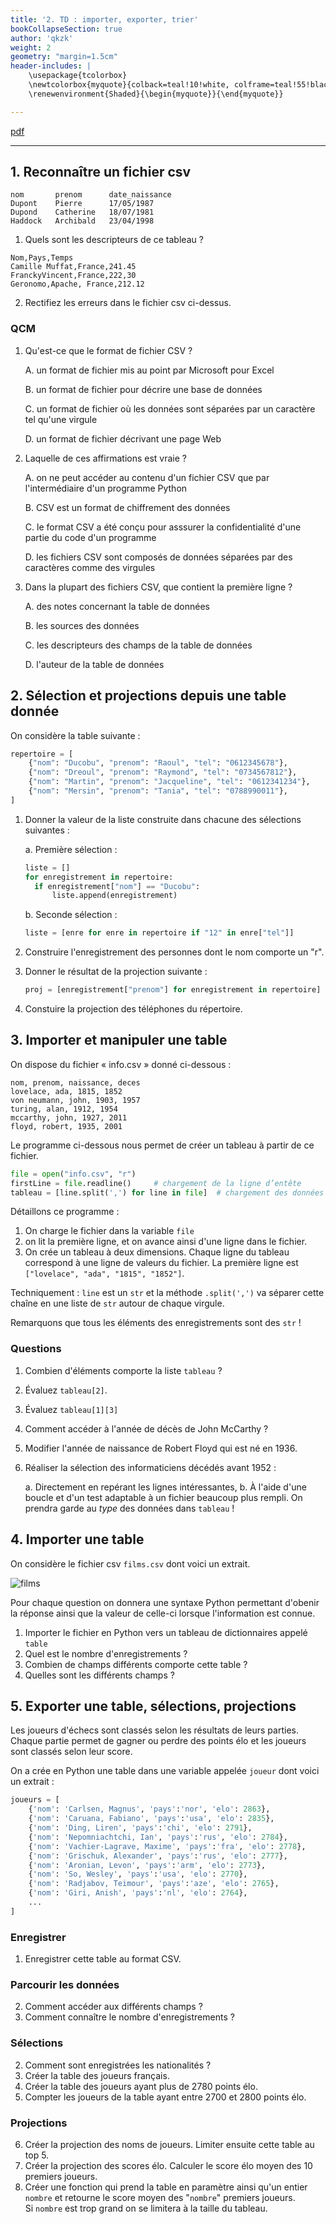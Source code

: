 ```yaml
---
title: '2. TD : importer, exporter, trier'
bookCollapseSection: true
author: 'qkzk'
weight: 2
geometry: "margin=1.5cm"
header-includes: |
    \usepackage{tcolorbox}
    \newtcolorbox{myquote}{colback=teal!10!white, colframe=teal!55!black}
    \renewenvironment{Shaded}{\begin{myquote}}{\end{myquote}}

---
```


[pdf](./table_2_td.pdf)

---


## 1. Reconnaître un fichier csv

```
nom       prenom      date_naissance
Dupont    Pierre      17/05/1987
Dupond    Catherine   18/07/1981
Haddock   Archibald   23/04/1998
```

1. Quels sont les descripteurs de ce tableau ?

```
Nom,Pays,Temps
Camille Muffat,France,241.45
FranckyVincent,France,222,30
Geronomo,Apache, France,212.12
```

2. Rectifiez les erreurs dans le fichier csv ci-dessus.

### QCM

1. Qu'est-ce que le format de fichier CSV ?

    A. un format de fichier mis au point par Microsoft pour Excel

    B. un format de fichier pour décrire une base de données

    C. un format de fichier où les données sont séparées par un caractère tel qu'une virgule

    D. un format de fichier décrivant une page Web

2. Laquelle de ces affirmations est vraie ?

    A. on ne peut accéder au contenu d'un fichier CSV que par l'intermédiaire d'un programme Python

    B. CSV est un format de chiffrement des données

    C. le format CSV a été conçu pour asssurer la confidentialité d'une partie du code d'un programme

    D. les fichiers CSV sont composés de données séparées par des caractères comme des virgules

3. Dans la plupart des fichiers CSV, que contient la première ligne ?

    A. des notes concernant la table de données

    B. les sources des données

    C. les descripteurs des champs de la table de données

    D. l'auteur de la table de données


## 2. Sélection et projections depuis une table donnée

On considère la table suivante :

```python
repertoire = [
    {"nom": "Ducobu", "prenom": "Raoul", "tel": "0612345678"},
    {"nom": "Dreoul", "prenom": "Raymond", "tel": "0734567812"},
    {"nom": "Martin", "prenom": "Jacqueline", "tel": "0612341234"},
    {"nom": "Mersin", "prenom": "Tania", "tel": "0788990011"},
]
```

1. Donner la valeur de la liste construite dans chacune des sélections suivantes :

    a. Première sélection :

    ```python
    liste = []
    for enregistrement in repertoire:
      if enregistrement["nom"] == "Ducobu":
          liste.append(enregistrement)
    ```

    b. Seconde sélection :

    ```python
    liste = [enre for enre in repertoire if "12" in enre["tel"]]
    ```

2. Construire l'enregistrement des personnes dont le nom comporte un "r".

3. Donner le résultat de la projection suivante :


    ```python
    proj = [enregistrement["prenom"] for enregistrement in repertoire]
    ```

4. Constuire la projection des téléphones du répertoire.



## 3. Importer et manipuler une table


On dispose du fichier « info.csv » donné ci-dessous :

```
nom, prenom, naissance, deces
lovelace, ada, 1815, 1852
von neumann, john, 1903, 1957
turing, alan, 1912, 1954
mccarthy, john, 1927, 2011
floyd, robert, 1935, 2001
```

Le programme ci-dessous nous permet de créer un tableau à partir de ce fichier.

```python
file = open("info.csv", "r")
firstLine = file.readline()	    # chargement de la ligne d’entête
tableau = [line.split(',') for line in file]  # chargement des données
```

Détaillons ce programme :

1. On charge le fichier dans la variable `file`
2. on lit la première ligne, et on avance ainsi d'une ligne dans le fichier.
3. On crée un tableau à deux dimensions. Chaque ligne du tableau correspond
 à une ligne de valeurs du fichier. La première ligne est 
 `["lovelace", "ada", "1815", "1852"]`.

  Techniquement : `line` est un `str` et la méthode `.split(',')` va séparer
  cette chaîne en une liste de `str` autour de chaque virgule.

 Remarquons que tous les éléments des enregistrements sont des `str` !

### Questions

1. Combien d'éléments comporte la liste `tableau` ?
2. Évaluez `tableau[2]`.
3. Évaluez `tableau[1][3]`
4. Comment accéder à l'année de décès de John McCarthy ?
5. Modifier l'année de naissance de Robert Floyd qui est né en 1936.
6. Réaliser la sélection des informaticiens décédés avant 1952 :

    a. Directement en repérant les lignes intéressantes,
    b. À l'aide d'une boucle et d'un test adaptable à un fichier beaucoup
      plus rempli. On prendra garde au _type_ des données dans `tableau` !


## 4. Importer une table

On considère le fichier csv `films.csv` dont voici un extrait.

![films](./data-visualization-movies_csv-1024x686.png)

Pour chaque question on donnera une syntaxe Python permettant d'obenir la
réponse ainsi que la valeur de celle-ci lorsque l'information est connue.


1. Importer le fichier en Python vers un tableau de dictionnaires appelé `table`
2. Quel est le nombre d'enregistrements ?
3. Combien de champs différents comporte cette table ?
3. Quelles sont les différents champs ?

## 5. Exporter une table, sélections, projections

Les joueurs d'échecs sont classés selon les résultats de leurs parties.
Chaque partie permet de gagner ou perdre des points élo et les joueurs
sont classés selon leur score.

On a crée en Python une table dans une variable appelée `joueur` dont voici
un extrait :

```python
joueurs = [
    {'nom': 'Carlsen, Magnus', 'pays':'nor', 'elo': 2863},
    {'nom': 'Caruana, Fabiano', 'pays':'usa', 'elo': 2835},
    {'nom': 'Ding, Liren', 'pays':'chi', 'elo': 2791},
    {'nom': 'Nepomniachtchi, Ian', 'pays':'rus', 'elo': 2784},
    {'nom': 'Vachier-Lagrave, Maxime', 'pays':'fra', 'elo': 2778},
    {'nom': 'Grischuk, Alexander', 'pays':'rus', 'elo': 2777},
    {'nom': 'Aronian, Levon', 'pays':'arm', 'elo': 2773},
    {'nom': 'So, Wesley', 'pays':'usa', 'elo': 2770},
    {'nom': 'Radjabov, Teimour', 'pays':'aze', 'elo': 2765},
    {'nom': 'Giri, Anish', 'pays':'nl', 'elo': 2764},
    ...
]
```

### Enregistrer

1. Enregistrer cette table au format CSV.

### Parcourir les données

2. Comment accéder aux différents champs ?
3. Comment connaître le nombre d'enregistrements ?

### Sélections

2. Comment sont enregistrées les nationalités ?
3. Créer la table des joueurs français.
4. Créer la table des joueurs ayant plus de 2780 points élo.
5. Compter les joueurs de la table ayant entre 2700 et 2800 points élo.

### Projections

6. Créer la projection des noms de joueurs. Limiter ensuite cette table
    au top 5.
7. Créer la projection des scores élo. Calculer le score élo moyen des 10
    premiers joueurs.
8. Créer une fonction qui prend la table en paramètre ainsi qu'un entier
    `nombre` et retourne le score moyen des "`nombre`" premiers joueurs.\
    Si `nombre` est trop grand on se limitera à la taille du tableau.
